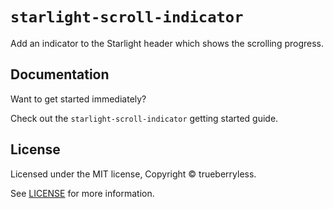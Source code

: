 # `starlight-scroll-indicator`

Add an indicator to the Starlight header which shows the scrolling progress.

## Documentation

Want to get started immediately?

Check out the `starlight-scroll-indicator` getting started guide.

## License

Licensed under the MIT license, Copyright © trueberryless.

See [LICENSE](/LICENSE) for more information.
